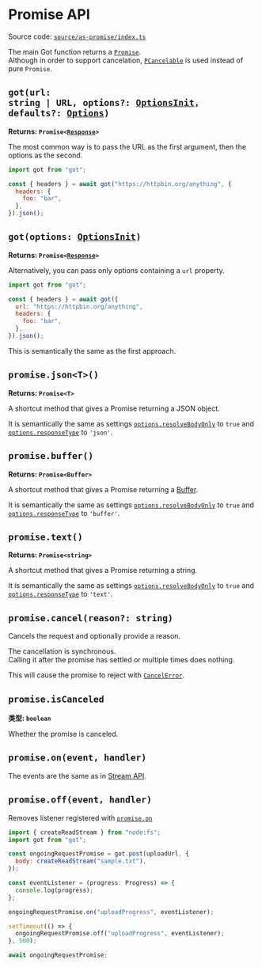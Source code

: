 # Promise API

Source code: [`source/as-promise/index.ts`](../source/as-promise/index.ts)

The main Got function returns a [`Promise`](https://developer.mozilla.org/docs/Web/JavaScript/Reference/Global_Objects/Promise).  
Although in order to support cancelation, [`PCancelable`](https://github.com/sindresorhus/p-cancelable) is used instead of pure `Promise`.

## <code>got(url: string | URL, options?: [OptionsInit](typescript.md#optionsinit), defaults?: [Options](2-options.md))</code>

**Returns: <code>Promise<[Response](response.md)>**</code>

The most common way is to pass the URL as the first argument, then the options as the second.

```js
import got from "got";

const { headers } = await got("https://httpbin.org/anything", {
  headers: {
    foo: "bar",
  },
}).json();
```

## <code>got(options: [OptionsInit](typescript.md#optionsinit))</code>

**Returns: <code>Promise<[Response](3-streams.md#response-1)>**</code>

Alternatively, you can pass only options containing a `url` property.

```js
import got from "got";

const { headers } = await got({
  url: "https://httpbin.org/anything",
  headers: {
    foo: "bar",
  },
}).json();
```

This is semantically the same as the first approach.

## `promise.json<T>()`

**Returns: `Promise<T>`**

A shortcut method that gives a Promise returning a JSON object.

It is semantically the same as settings [`options.resolveBodyOnly`](2-options.md#resolvebodyonly) to `true` and [`options.responseType`](2-options.md#responsetype) to `'json'`.

## `promise.buffer()`

**Returns: `Promise<Buffer>`**

A shortcut method that gives a Promise returning a [Buffer](https://nodejs.org/api/buffer.html).

It is semantically the same as settings [`options.resolveBodyOnly`](2-options.md#resolvebodyonly) to `true` and [`options.responseType`](2-options.md#responsetype) to `'buffer'`.

## `promise.text()`

**Returns: `Promise<string>`**

A shortcut method that gives a Promise returning a string.

It is semantically the same as settings [`options.resolveBodyOnly`](2-options.md#resolvebodyonly) to `true` and [`options.responseType`](2-options.md#responsetype) to `'text'`.

## `promise.cancel(reason?: string)`

Cancels the request and optionally provide a reason.

The cancellation is synchronous.  
Calling it after the promise has settled or multiple times does nothing.

This will cause the promise to reject with [`CancelError`](8-errors.md#cancelerror).

## `promise.isCanceled`

**类型: `boolean`**

Whether the promise is canceled.

## `promise.on(event, handler)`

The events are the same as in [Stream API](3-streams.md#events).

## `promise.off(event, handler)`

Removes listener registered with [`promise.on`](1-promise.md#promiseonevent-handler)

```js
import { createReadStream } from "node:fs";
import got from "got";

const ongoingRequestPromise = got.post(uploadUrl, {
  body: createReadStream("sample.txt"),
});

const eventListener = (progress: Progress) => {
  console.log(progress);
};

ongoingRequestPromise.on("uploadProgress", eventListener);

setTimeout(() => {
  ongoingRequestPromise.off("uploadProgress", eventListener);
}, 500);

await ongoingRequestPromise;
```
